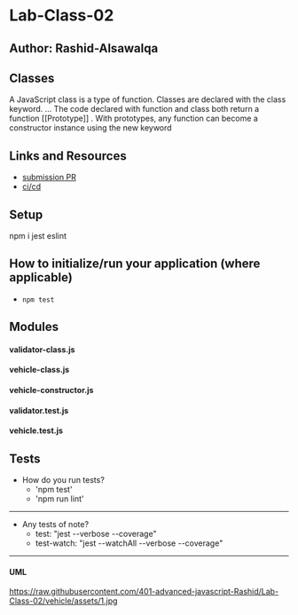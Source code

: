 # Lab-Class-02

## Author: Rashid-Alsawalqa

## Classes

A JavaScript class is a type of function. Classes are declared with the class keyword. ... The code declared with function and class both return a function [[Prototype]] . With prototypes, any function can become a constructor instance using the new keyword

## Links and Resources

- [submission PR](https://github.com/401-advanced-javascript-Rashid/Lab-Class-02/pull/1)
- [ci/cd](https://github.com/401-advanced-javascript-Rashid/Lab-Class-02/runs/407878784?check_suite_focus=true)

## Setup
npm i jest eslint

## How to initialize/run your application (where applicable)

- `npm test`

## Modules
#### validator-class.js
#### vehicle-class.js
#### vehicle-constructor.js
#### validator.test.js
#### vehicle.test.js

## Tests

- How do you run tests?
     - 'npm test'
     - 'npm run lint'
____
- Any tests of note?
  - test: "jest --verbose --coverage"
  - test-watch: "jest --watchAll --verbose --coverage"
____
#### UML

https://raw.githubusercontent.com/401-advanced-javascript-Rashid/Lab-Class-02/vehicle/assets/1.jpg
